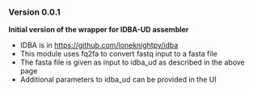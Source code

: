 ### Version 0.0.1
__Initial version of the wrapper for IDBA-UD assembler__
- IDBA is in https://github.com/loneknightpy/idba
- This module uses fq2fa to convert fastq input to a fasta file
- The fasta file is given as input to idba_ud as described in the above page
- Additional parameters to idba_ud can be provided in the UI
